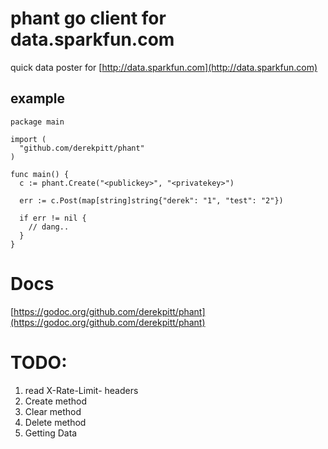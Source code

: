 # phant go client for data.sparkfun.com

quick data poster for [http://data.sparkfun.com](http://data.sparkfun.com)

## example

    package main

    import (
      "github.com/derekpitt/phant"
    )

    func main() {
      c := phant.Create("<publickey>", "<privatekey>")

      err := c.Post(map[string]string{"derek": "1", "test": "2"})

      if err != nil {
        // dang..
      }
    }

# Docs

[https://godoc.org/github.com/derekpitt/phant](https://godoc.org/github.com/derekpitt/phant)

# TODO:

1. read X-Rate-Limit- headers
2. Create method
3. Clear method
4. Delete method
5. Getting Data
